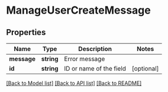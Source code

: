 # ManageUserCreateMessage

## Properties
Name | Type | Description | Notes
------------ | ------------- | ------------- | -------------
**message** | **string** | Error message | 
**id** | **string** | ID or name of the field | [optional] 

[[Back to Model list]](../README.md#documentation-for-models) [[Back to API list]](../README.md#documentation-for-api-endpoints) [[Back to README]](../README.md)


